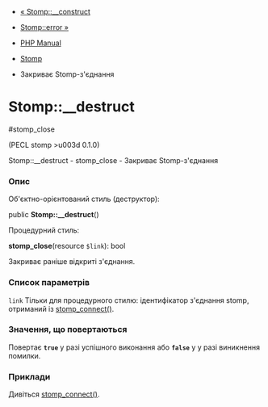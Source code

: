 - [« Stomp::\_\_construct](stomp.construct.md)
- [Stomp::error »](stomp.error.md)

- [PHP Manual](index.md)
- [Stomp](class.stomp.md)
- Закриває Stomp-з'єднання

# Stomp::\_\_destruct

#stomp_close

(PECL stomp \>u003d 0.1.0)

Stomp::\_\_destruct - stomp_close - Закриває Stomp-з'єднання

### Опис

Об'єктно-орієнтований стиль (деструктор):

public **Stomp::\_\_destruct**()

Процедурний стиль:

**stomp_close**(resource `$link`): bool

Закриває раніше відкриті з'єднання.

### Список параметрів

`link`
Тільки для процедурного стилю: ідентифікатор з'єднання stomp,
отриманий із [stomp_connect()](stomp.construct.md).

### Значення, що повертаються

Повертає **`true`** у разі успішного виконання або **`false`** у
у разі виникнення помилки.

### Приклади

Дивіться [stomp_connect()](stomp.construct.md).

